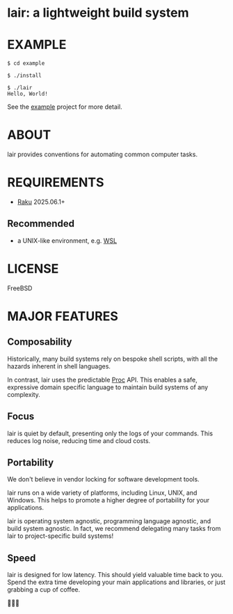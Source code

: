 # lair: a lightweight build system

# EXAMPLE

```console
$ cd example

$ ./install

$ ./lair
Hello, World!
```

See the [example](example) project for more detail.

# ABOUT

lair provides conventions for automating common computer tasks.

# REQUIREMENTS

* [Raku](https://raku.org/) 2025.06.1+

## Recommended

* a UNIX-like environment, e.g. [WSL](https://learn.microsoft.com/en-us/windows/wsl/)

# LICENSE

FreeBSD

# MAJOR FEATURES

## Composability

Historically, many build systems rely on bespoke shell scripts, with all the hazards inherent in shell languages.

In contrast, lair uses the predictable [Proc](https://docs.raku.org/type/Proc) API. This enables a safe, expressive domain specific language to maintain build systems of any complexity.

## Focus

lair is quiet by default, presenting only the logs of your commands. This reduces log noise, reducing time and cloud costs.

## Portability

We don't believe in vendor locking for software development tools.

lair runs on a wide variety of platforms, including Linux, UNIX, and Windows. This helps to promote a higher degree of portability for your applications.

lair is operating system agnostic, programming language agnostic, and build system agnostic. In fact, we recommend delegating many tasks from lair to project-specific build systems!

## Speed

lair is designed for low latency. This should yield valuable time back to you. Spend the extra time developing your main applications and libraries, or just grabbing a cup of coffee.

🦋🦋🦋
